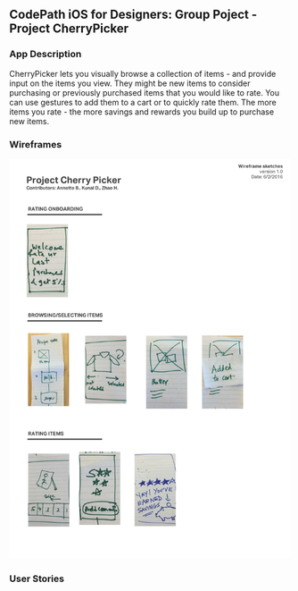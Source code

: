 ## CodePath iOS for Designers: Group Poject - Project CherryPicker

### App Description
CherryPicker lets you visually browse a collection of items - and provide input on the items you view. They might be new items to consider purchasing or previously purchased items that you would like to rate. You can use gestures to add them to a cart or to quickly rate them. The more items you rate - the more savings and rewards you build up to purchase new items.  


### Wireframes
<img src='https://github.com/nettybrook/Project_CherryPicker/blob/master/CherryPicker_Wires_v01.png' title='Image1 Description' width='' alt='Image1 Description' />


### User Stories
